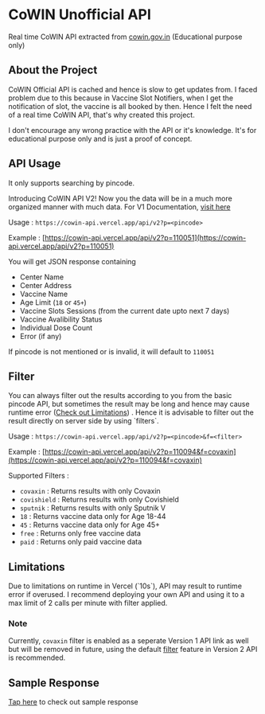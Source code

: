 # CoWIN Unofficial API
Real time CoWIN API extracted from [cowin.gov.in](https://www.cowin.gov.in/) (Educational purpose only)

## About the Project
CoWIN Official API is cached and hence is slow to get updates from. I faced problem due to this because in Vaccine Slot Notifiers, when I get the notification of slot, the vaccine is all booked by then. Hence I felt the need of a real time CoWIN API, that's why created this project.

I don't encourage any wrong practice with the API or it's knowledge. It's for educational purpose only and is just a proof of concept.

## API Usage

It only supports searching by pincode.

Introducing CoWIN API V2! Now you the data will be in a much more organized manner with much data. For V1 Documentation, [visit here](V1.md)

Usage : `https://cowin-api.vercel.app/api/v2?p=<pincode>`

Example : [https://cowin-api.vercel.app/api/v2?p=110051](https://cowin-api.vercel.app/api/v2?p=110051)

You will get JSON response containing
  - Center Name
  - Center Address
  - Vaccine Name
  - Age Limit (`18` or `45+`)
  - Vaccine Slots Sessions (from the current date upto next 7 days)
  - Vaccine Avalibility Status
  - Individual Dose Count
  - Error (if any)

If pincode is not mentioned or is invalid, it will default to `110051`

<h2 id="filter">
Filter
</h2>
You can always filter out the results according to you from the basic pincode API, but sometimes the result may be long and hence may cause runtime error (<a href="#limitations">Check out Limitations</a>) . Hence it is advisable to filter out the result directly on server side by using `filters`.

Usage : `https://cowin-api.vercel.app/api/v2?p=<pincode>&f=<filter>`

Example : [https://cowin-api.vercel.app/api/v2?p=110094&f=covaxin](https://cowin-api.vercel.app/api/v2?p=110094&f=covaxin)

Supported Filters :

  - `covaxin` : Returns results with only Covaxin
  - `covishield` : Returns results with only Covishield
  - `sputnik` : Returns results with only Sputnik V
  - `18` : Returns vaccine data only for Age 18-44
  - `45` : Returns vaccine data only for Age 45+
  - `free` : Returns only free vaccine data
  - `paid` : Returns only paid vaccine data

<h2 id="limitations">
Limitations
</h2>
Due to limitations on runtime in Vercel (`10s`), API may result to runtime error if overused. I recommend deploying your own API and using it to a max limit of 2 calls per minute with filter applied.

### Note
Currently, `covaxin` filter is enabled as a seperate Version 1 API link as well but will be removed in future, using the default [filter](#filter) feature in Version 2 API is recommended.

## Sample Response

[Tap here](sample.json) to check out sample response